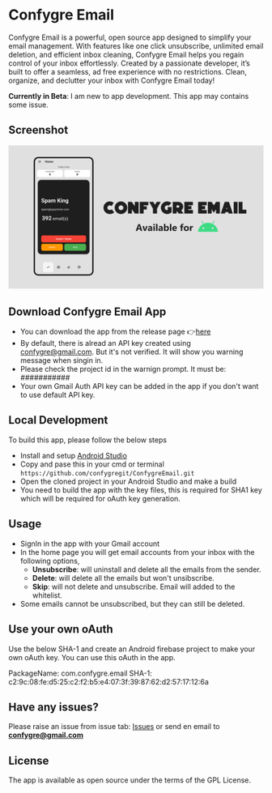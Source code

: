 
# Confygre Email

Confygre Email is a powerful, open source app designed to simplify your email management. With features like one click unsubscribe, unlimited email deletion, and efficient inbox cleaning, Confygre Email helps you regain control of your inbox effortlessly. Created by a passionate developer, it’s built to offer a seamless, ad free experience with no restrictions. Clean, organize, and declutter your inbox with Confygre Email today!

**Currently in Beta**: I am new to app development. This app may contains some issue.

## Screenshot
![Image](banner.png)


## Download Confygre Email App
- You can download the app from the release page 👉[here](https://github.com/confygregit/ConfygreEmail/tags)
- By default, there is alread an API key created using confygre@gmail.com. But it's not verified. It will show you warning message when singin in.
- Please check the project id in the warnign prompt. It must be: ###########
- Your own Gmail Auth API key can be added in the app if you don't want to use default API key.


## Local Development

To build this app, please follow the below steps

- Install and setup [Android Studio](https://developer.android.com/studio)
- Copy and pase this in your cmd or terminal `https://github.com/confygregit/ConfygreEmail.git`
- Open the cloned project in your Android Studio and make a build
- You need to build the app with the key files, this is required for SHA1 key which will be required for oAuth key generation.


## Usage

- SignIn in the app with your Gmail account
- In the home page you will get email accounts from your inbox with the following options,
    - **Unsubscribe**: will uninstall and delete all the emails from the sender.
    - **Delete**: will delete all the emails but won't unsibscribe.
    - **Skip**: will not delete and unsubscribe. Email will added to the whitelist.
- Some emails cannot be unsubscribed, but they can still be deleted.

## Use your own oAuth
Use the below SHA-1 and create an Android firebase project to make your own oAuth key. You can use this oAuth in the app.

PackageName: com.confygre.email
SHA-1: c2:9c:08:fe:d5:25:c2:f2:b5:e4:07:3f:39:87:62:d2:57:17:12:6a

## Have any issues?
Please raise an issue from issue tab: [Issues](https://github.com/confygregit/ConfygreEmail/issues) or send en email to **confygre@gmail.com**



## License
The app is available as open source under the terms of the GPL License.